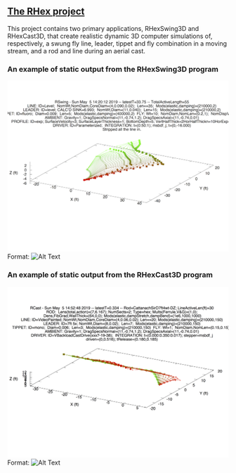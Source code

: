 ## [The RHex project](https://rhexman.github.io/RHex/)

This project contains two primary applications, RHexSwing3D and RHexCast3D, that create realistic dynamic 3D computer simulations of, respectively, a swung fly line, leader, tippet and fly combination in a moving stream, and a rod and line during an aerial cast.

### An example of static output from the RHexSwing3D program

![Swing example static plot](SwingExampleReduced.png)
Format: ![Alt Text](url)

### An example of static output from the RHexCast3D program

![Swing example static plot](CastExample.png)
Format: ![Alt Text](url)
